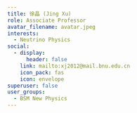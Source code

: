 ```yaml
---
title: 徐晶 (Jing Xu)
role: Associate Professor
avatar_filename: avatar.jpeg
interests:
  - Neutrino Physics
social:
  - display:
      header: false
    link: mailto:xj2012@mail.bnu.edu.cn
    icon_pack: fas
    icon: envelope
superuser: false
user_groups:
  - BSM New Physics
---
```

